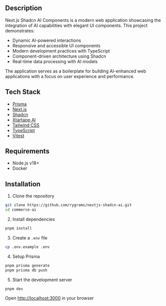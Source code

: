 ## Description

Next.js Shadcn AI Components is a modern web application showcasing the integration of AI capabilities with elegant UI components. This project demonstrates:

- Dynamic AI-powered interactions
- Responsive and accessible UI components
- Modern development practices with TypeScript
- Component-driven architecture using Shadcn
- Real-time data processing with AI models

The application serves as a boilerplate for building AI-enhanced web applications with a focus on user experience and performance.

## Tech Stack

- [Prisma](https://www.prisma.io/docs)
- [Next.js](https://nextjs.org/docs)
- [Shadcn](https://www.shadcn.com/docs)
- [Xtartapp AI](https://www.xtartapp.com)
- [Tailwind CSS](https://tailwindcss.com/docs)
- [TypeScript](https://www.typescriptlang.org/docs)
- [Vitest](https://vitest.dev/guide/)

## Requirements

- Node.js v18+
- Docker

## Installation

1. Clone the repository

```bash
git clone https://github.com/rygrams/nextjs-shadcn-ai.git
cd commerce-ai
```

2. Install dependencies

```bash
pnpm install
```

3. Create a `.env` file

```bash
cp .env.example .env
```

4. Setup Prisma

```bash
pnpm prisma generate
pnpm prisma db push
```

5. Start the development server

```bash
pnpm dev
```

Open [http://localhost:3000](http://localhost:3000) in your browser
